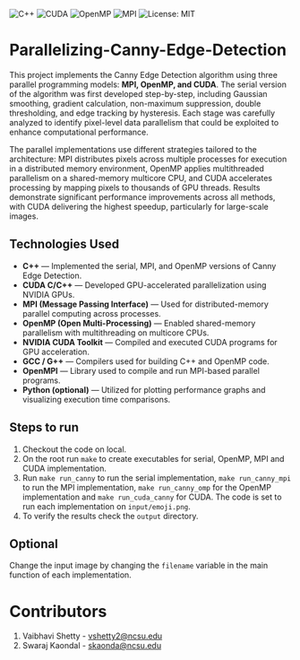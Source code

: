![C++](https://img.shields.io/badge/language-C++-blue.svg)
![CUDA](https://img.shields.io/badge/GPU-CUDA-green.svg)
![OpenMP](https://img.shields.io/badge/Parallel-OpenMP-yellow.svg)
![MPI](https://img.shields.io/badge/Distributed-MPI-orange.svg)
![License: MIT](https://img.shields.io/badge/License-MIT-blue.svg)

# Parallelizing-Canny-Edge-Detection

This project implements the Canny Edge Detection algorithm using three parallel programming models: **MPI, OpenMP, and CUDA**. The serial version of the algorithm was first developed step-by-step, including Gaussian smoothing, gradient calculation, non-maximum suppression, double thresholding, and edge tracking by hysteresis. Each stage was carefully analyzed to identify pixel-level data parallelism that could be exploited to enhance computational performance.

The parallel implementations use different strategies tailored to the architecture: MPI distributes pixels across multiple processes for execution in a distributed memory environment, OpenMP applies multithreaded parallelism on a shared-memory multicore CPU, and CUDA accelerates processing by mapping pixels to thousands of GPU threads. Results demonstrate significant performance improvements across all methods, with CUDA delivering the highest speedup, particularly for large-scale images.

## Technologies Used

- **C++** — Implemented the serial, MPI, and OpenMP versions of Canny Edge Detection.
- **CUDA C/C++** — Developed GPU-accelerated parallelization using NVIDIA GPUs.
- **MPI (Message Passing Interface)** — Used for distributed-memory parallel computing across processes.
- **OpenMP (Open Multi-Processing)** — Enabled shared-memory parallelism with multithreading on multicore CPUs.
- **NVIDIA CUDA Toolkit** — Compiled and executed CUDA programs for GPU acceleration.
- **GCC / G++** — Compilers used for building C++ and OpenMP code.
- **OpenMPI** — Library used to compile and run MPI-based parallel programs.
- **Python (optional)** — Utilized for plotting performance graphs and visualizing execution time comparisons.


## Steps to run

1. Checkout the code on local.
2. On the root run `make` to create executables for serial, OpenMP, MPI and CUDA implementation.
3. Run `make run_canny` to run the serial implementation, `make run_canny_mpi` to run the MPI implementation, `make run_canny_omp` for the OpenMP implementation and `make run_cuda_canny` for CUDA. The code is set to run each implementation on `input/emoji.png`.
4. To verify the results check the `output` directory.

## Optional

Change the input image by changing the `filename` variable in the main function of each implementation.

# Contributors

1. Vaibhavi Shetty - vshetty2@ncsu.edu
2. Swaraj Kaondal - skaonda@ncsu.edu
